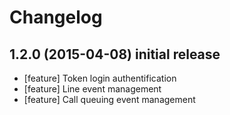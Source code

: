 Changelog
=========

## 1.2.0 (2015-04-08) initial release

 - [feature] Token login authentification
 - [feature] Line event management
 - [feature] Call queuing event management
